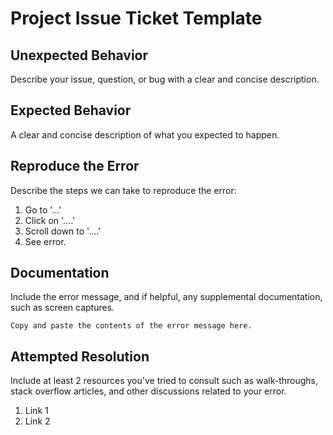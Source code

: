 # Project Issue Ticket Template

## Unexpected Behavior

Describe your issue, question, or bug with a clear and concise description.

## Expected Behavior

A clear and concise description of what you expected to happen.

## Reproduce the Error

Describe the steps we can take to reproduce the error:

1. Go to '...'
2. Click on '....'
3. Scroll down to '....'
4. See error.

## Documentation

Include the error message, and if helpful, any supplemental documentation, such as screen captures.

```Copy and paste the contents of the error message here.```

## Attempted Resolution

Include at least 2 resources you've tried to consult such as walk-throughs, stack overflow articles, and other discussions related to your error.

1. Link 1
2. Link 2
